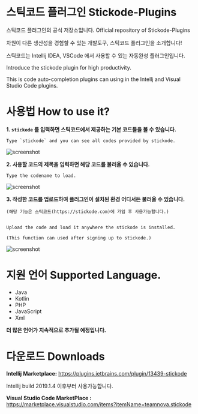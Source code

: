 # 스틱코드 플러그인 Stickode-Plugins
스틱코드 플러그인의 공식 저장소입니다. Official repository of Stickode-Plugins


차원이 다른 생산성을 경험할 수 있는 개발도구, 스틱코드 플러그인을 소개합니다!

스틱코드는 Intellij IDEA, VSCode 에서 사용할 수 있는 자동완성 플러그인입니다.

Introduce the stickode plugin for high productivity.

This is code auto-completion plugins can using in the Intellj and Visual Studio Code plugins.





# 사용법 How to use it?
**1. `stickode` 를 입력하면 스틱코드에서 제공하는 기본 코드들을 볼 수 있습니다.**

    Type `stickode` and you can see all codes provided by stickode.


![screenshot](https://github.com/teamnovacode/Stickode-Plugins/blob/master/img/completion_stickode.gif)




**2. 사용할 코드의 제목을 입력하면 해당 코드를 불러올 수 있습니다.**
   
    Type the codename to load.
   
![screenshot](https://github.com/teamnovacode/Stickode-Plugins/blob/master/img/stickode_tutorial.gif)




**3. 작성한 코드를 업로드하여 플러그인이 설치된 환경 어디서든 불러올 수 있습니다.**

    (해당 기능은 스틱코드(https://stickode.com)에 가입 후 사용가능합니다.)
  

    Upload the code and load it anywhere the stickode is installed. 
   
    (This function can used after signing up to stickode.)
   
![screenshot](https://github.com/teamnovacode/Stickode-Plugins/blob/master/img/upload.gif)


# 지원 언어 Supported Language.

* Java
* Kotlin
* PHP
* JavaScript
* Xml

**더 많은 언어가 지속적으로 추가될 예정입니다.**

# 다운로드 Downloads

**Intellij Marketplace:** https://plugins.jetbrains.com/plugin/13439-stickode

Intellij build 2019.1.4 이후부터 사용가능합니다.

**Visual Studio Code MarketPlace :** https://marketplace.visualstudio.com/items?itemName=teamnova.stickode
